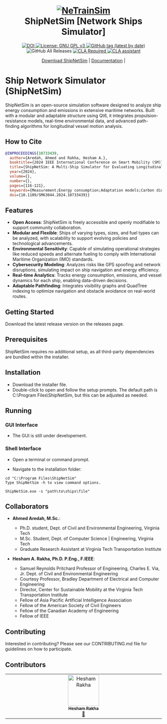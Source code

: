 <h1 align="center">
  <a href="https://github.com/VTTI-CSM/ShipNetSim">
    <img src="https://github.com/user-attachments/assets/60d3ed30-01fa-4f21-832e-93d72749031b" alt="NeTrainSim"/>

  </a>
  <br/>
  ShipNetSim [Network Ships Simulator]
</h1>

<p align="center">
  <a href="">
    <img src="https://zenodo.org/badge/DOI/10.2139/ssrn.4377164.svg" alt="DOI">
  </a>
  <a href="https://www.gnu.org/licenses/gpl-3.0">
    <img src="https://img.shields.io/badge/License-GPLv3-blue.svg" alt="License: GNU GPL v3">
  </a>
  <a href="https://github.com/VTTI-CSM/ShipNetSim/releases">
    <img alt="GitHub tag (latest by date)" src="https://img.shields.io/github/v/tag/VTTI-CSM/ShipNetSim.svg?label=latest">
  </a>
  <img alt="GitHub All Releases" src="https://img.shields.io/github/downloads/VTTI-CSM/ShipNetSim/total.svg">
  <a href="">
    <img src="https://img.shields.io/badge/CLA-CLA%20Required-red" alt="CLA Required">
    <a href="https://cla-assistant.io/VTTI-CSM/ShipNetSim"><img src="https://cla-assistant.io/readme/badge/VTTI-CSM/ShipNetSim" alt="CLA assistant" /></a>
  </a>
</p>

<p align="center">
  <a href="https://github.com/VTTI-CSM/ShipNetSim/releases" target="_blank">Download ShipNetSim</a> |
  <a href="https://VTTI-CSM.github.io/ShipNetSim/" target="_blank">Documentation</a> |
</p>

# Ship Network Simulator (ShipNetSim)
ShipNetSim is an open-source simulation software designed to analyze ship energy consumption and emissions in extensive maritime networks. Built with a modular and adaptable structure using Qt6, it integrates propulsion-resistance models, real-time environmental data, and advanced path-finding algorithms for longitudinal vessel motion analysis.

## How to Cite

```bibtex
@INPROCEEDINGS{10733439,
  author={Aredah, Ahmed and Rakha, Hesham A.},
  booktitle={2024 IEEE International Conference on Smart Mobility (SM)}, 
  title={ShipNetSim: A Multi-Ship Simulator for Evaluating Longitudinal Motion, Energy Consumption, and Carbon Footprint of Ships}, 
  year={2024},
  volume={},
  number={},
  pages={116-121},
  keywords={Measurement;Energy consumption;Adaptation models;Carbon dioxide;Trajectory;Fuels;Marine vehicles;Greenhouse gases;Carbon footprint;ShipNetSim;Ships Large-Scale Simulation;Ships Longitudinal Motion;Energy Consumption;Environmental Footprint},
  doi={10.1109/SM63044.2024.10733439}}
```

## Features

- **Open Access**: ShipNetSim is freely accessible and openly modifiable to support community collaboration.
- **Modular and Flexible**: Ships of varying types, sizes, and fuel types can be analyzed, with scalability to support evolving policies and technological advancements.
- **Environmental Sensitivity**: Capable of simulating operational strategies like reduced speeds and alternate fueling to comply with International Maritime Organization (IMO) standards.
- **Cybersecurity Modeling**: Analyzes risks like GPS spoofing and network disruptions, simulating impact on ship navigation and energy efficiency.
- **Real-time Analytics**: Tracks energy consumption, emissions, and vessel dynamics for each ship, enabling data-driven decisions.
- **Adaptable Pathfinding**: Integrates visibility graphs and QuadTree indexing to optimize navigation and obstacle avoidance on real-world routes.

## Getting Started
Download the latest release version on the releases page.

## Prerequisites
ShipNetSim requires no additional setup, as all third-party dependencies are bundled within the installer.

## Installation

- Download the installer file.
- Double-click to open and follow the setup prompts. The default path is C:\Program Files\ShipNetSim, but this can be adjusted as needed.

## Running

### GUI Interface
- The GUI is still under developement. 

### Shell Interface
- Open a terminal or command prompt.

- Navigate to the installation folder:

```shell
cd "C:\Program Files\ShipNetSim"
Type ShipNetSim -h to view command options.
```

```shell
ShipNetSim.exe -s "path\to\ships\file"
```

## Collaborators

- **Ahmed Aredah, M.Sc.**: 
     - Ph.D. student, Dept. of Civil and Environmental Engineering, Virginia Tech  
     - M.Sc. Student, Dept. of Computer Science | Engineering, Virginia Tech  
     - Graduate Research Assistant at Virginia Tech Transportation Institute

- **Hesham A. Rakha, Ph.D. P.Eng., F.IEEE**: 
     - Samuel Reynolds Pritchard Professor of Engineering, Charles E. Via, Jr. Dept. of Civil and Environmental Engineering
     - Courtesy Professor, Bradley Department of Electrical and Computer Engineering
     - Director, Center for Sustainable Mobility at the Virginia Tech Transportation Institute
     - Fellow of Asia Pacific Artificial Intelligence Association
     - Fellow of the American Society of Civil Engineers
     - Fellow of the Canadian Academy of Engineering
     - Fellow of IEEE

## Contributing
Interested in contributing? Please see our CONTRIBUTING.md file for guidelines on how to participate.

## Contributors

<!-- ALL-CONTRIBUTORS-LIST:START - Do not remove or modify this section -->
<!-- prettier-ignore-start -->
<!-- markdownlint-disable -->
<table>
  <tbody>
    <tr>
      <td align="center" valign="top" width="14.28%"><a href="https://github.com/heshamrakha"><img src="https://avatars.githubusercontent.com/u/11538915?v=4?s=100" width="100px;" alt="Hesham Rakha"/><br /><sub><b>Hesham Rakha</b></sub></a><br /><a href="#projectManagement-heshamrakha" title="Project Management">📆</a></td>
    </tr>
  </tbody>
</table>

<!-- markdownlint-restore -->
<!-- prettier-ignore-end -->

<!-- ALL-CONTRIBUTORS-LIST:END


## License
ShipNetSim is licensed under GNU GPL v3. See the LICENSE file for more details.
